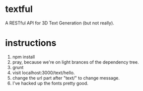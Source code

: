textful
=======

A RESTful API for 3D Text Generation (but not really).

instructions
=======

1. npm install
1. pray, because we're on light brances of the dependency tree.
1. grunt
1. visit localhost:3000/text/hello.
1. change the url part after "text/" to change message.
1. I've hacked up the fonts pretty good.
